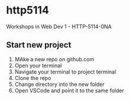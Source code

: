 # http5114

Workshops in Web Dev 1 - HTTP-5114-0NA

## Start new project

1. MAke a new repo on github.com
2. Open your terminal
3. Navigate your terminal to project terminal
4. Clone the repo
5. Change directory into the new folder
6. Open VSCode and point it to the same folder


